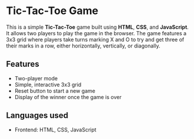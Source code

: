 # **Tic-Tac-Toe Game**

This is a simple **Tic-Tac-Toe** game built using **HTML**, **CSS**, and **JavaScript**. It allows two players to play the game in the browser. The game features a 3x3 grid where players take turns marking X and O to try and get three of their marks in a row, either horizontally, vertically, or diagonally.

## **Features**
- Two-player mode
- Simple, interactive 3x3 grid
- Reset button to start a new game
- Display of the winner once the game is over

## **Languages used**
- Frontend: HTML, CSS, JavaScript
